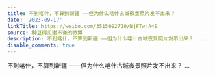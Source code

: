 ```yaml
---
title: 不到喀什，不算到新疆 ——但为什么喀什古城夜景照片发不出来？
date: '2023-09-17'
linkTitle: https://weibo.com/3515092710/NjFTwjA4S
source: 种豆得瓜谢不谦的微博
description: 不到喀什，不算到新疆 ——但为什么喀什古城夜景照片发不出来？  ...
disable_comments: true
---
```

不到喀什，不算到新疆 ——但为什么喀什古城夜景照片发不出来？  ...